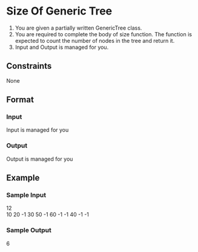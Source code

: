 # Size Of Generic Tree

1. You are given a partially written GenericTree class.
2. You are required to complete the body of size function. The function is expected to count the number of nodes in the tree and return it.
3. Input and Output is managed for you.

## Constraints
None

## Format
### Input
Input is managed for you

### Output
Output is managed for you

## Example
### Sample Input

12  
10 20 -1 30 50 -1 60 -1 -1 40 -1 -1

### Sample Output
6

